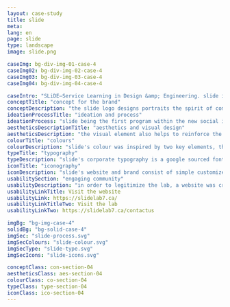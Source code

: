 ```yaml
---
layout: case-study
title: slide
meta:
lang: en
page: slide
type: landscape
image: slide.png

caseImg: bg-div-img-01-case-4
caseImg02: bg-div-img-02-case-4
caseImg03: bg-div-img-03-case-4
caseImg04: bg-div-img-04-case-4

caseIntro: "SLiDE–Service Learning in Design &amp; Engineering. slide is a key element of algonquin college’s response to a 2017 report, recode initiative to maximize the capacity of advanced education institutions to build social ground work for Canadian communities. SLiDE is intended to harness the talents of Algonquin College students from the Schools of Media and Design and Advanced Technology to provide support to community-based organizations in the area of digital technology"
conceptTitle: "concept for the brand"
conceptDescription: "the slide logo designs portraits the spirit of community that clients come to appreciate from a competent social agency. one that reflects community, partnership and movement towards change and the future"
ideationProcessTitle: "ideation and process"
ideationProcess: "slide being the first program within the new social innovation lab at algonquin college, the brand was designed to represent flow and transition of development within our community, with bright colours and visual structure of the logos explore movement and transition through the blending of colours"
aestheticsDescriptionTitle: "aesthetics and visual design"
aestheticsDescription: "the visual element also helps to reinforce the forward transition that represents innovation and the direction the organization is heading in. This motion and feel and the movement within the logo implies that SLiDE will help propel it’s clients towards their desired destinations and precise problem-solving solutions"
colourTitle: "colours"
colourDescription: "slide's colour was inspired by two key elements, the community and the students that makes slide. the colour red, which was inspired by the Stanford red couch, represents the social innovation lab and all of the students involved in this social movement, the yellow represents the community of ottawa. the gradient in between the two colors represents the social movement and change that is happening because of the collaboration and efforts of both the SLiDE lab and students"
typeTitle: "typography"
typeDescription: "slide's corporate typography is a google sourced font called source sans. this font symbolize strength the font weight helps establish presence and professionalism that is expected from a social enterprise"
iconTitle: "iconography"
iconDescription: "slide's website and brand consist of simple customized iconography. the use of grey tones and outline is to represent the current state of the community and the accent colours is to represent the sectors that slide's student and the social innovation lab are coming in to provide solutions to"
usabilitySection: "engaging community"
usabilityDescription: "in order to legitimize the lab, a website was created to help give a face to the name of slide and create a channel for community members and enterprises to visit and learn more about service learning."
usabilityLinkTitle: Visit the website
usabilityLink: https://slidelab7.ca/
usabilityLinkTitleTwo: Visit the lab
usabilityLinkTwo: https://slidelab7.ca/contactus

imgBg: "bg-img-case-4"
solidBg: "bg-solid-case-4"
imgSec: "slide-process.svg"
imgSecColours: "slide-colour.svg"
imgSecType: "slide-type.svg"
imgSecIcons: "slide-icons.svg"

conceptClass: con-section-04
aestheticsClass: aes-section-04
colourClass: co-section-04
typeClass: type-section-04
iconClass: ico-section-04
---
```



<script type="application/ld+json">
  {
    "@context": "https://schema.org",
    "@type": "CreativeWork",
    "name": "{{page.title}}",
    "author": {
      "@type": "Person",
      "name": "Raquel Alves A.F"
    },
    "image": "{{page.image}}",
    "url": "https://raquelalves.ca/en/case-study/slide/",
    "dateCreated": "2018-11-23",
    "description": "A social enterprise driven by the students of the Algonquin College's Media and Design programs, to provide support to community-based organizations in the area of digital technology",
    "keywords": "app, parking, accessible, interface, easy, parking app"
  }
</script>
